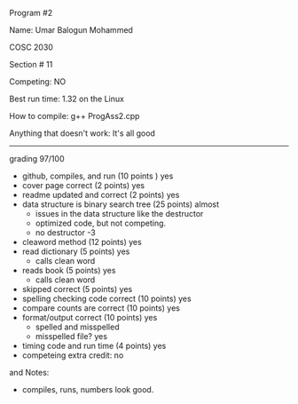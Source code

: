Program #2

Name: Umar Balogun Mohammed

COSC 2030

Section # 11

Competing: NO

Best run time: 1.32 on the Linux

How to compile: g++ ProgAss2.cpp

Anything that doesn't work: It's all good

---
grading 97/100<BR>
* github, compiles, and  run (10 points ) yes
* cover page correct (2 points) yes
* readme updated and correct (2 points) yes 
* data structure is binary search tree (25 points) almost
  * issues in the data structure like the destructor
  * optimized code, but not competing.
  * no destructor -3
* cleaword method (12 points) yes
* read dictionary (5 points) yes
  * calls clean word
* reads book (5 points) yes
  * calls clean word
* skipped correct (5 points) yes
* spelling checking code correct (10 points) yes
* compare counts are correct (10 points) yes
* format/output correct (10 points) yes
  * spelled and misspelled
  * misspelled file? yes
* timing code and run time (4 points) yes
* competeing extra credit: no

and Notes:<BR>
* compiles, runs, numbers look good.
